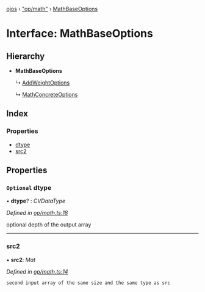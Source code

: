 [ojos](../README.md) › ["op/math"](../modules/_op_math_.md) › [MathBaseOptions](_op_math_.mathbaseoptions.md)

# Interface: MathBaseOptions

## Hierarchy

* **MathBaseOptions**

  ↳ [AddWeightOptions](_op_math_.addweightoptions.md)

  ↳ [MathConcreteOptions](_op_math_.mathconcreteoptions.md)

## Index

### Properties

* [dtype](_op_math_.mathbaseoptions.md#optional-dtype)
* [src2](_op_math_.mathbaseoptions.md#src2)

## Properties

### `Optional` dtype

• **dtype**? : *CVDataType*

*Defined in [op/math.ts:18](https://github.com/cancerberoSgx/mirada/blob/3544b58/ojos/src/op/math.ts#L18)*

optional depth of the output array

___

###  src2

• **src2**: *Mat*

*Defined in [op/math.ts:14](https://github.com/cancerberoSgx/mirada/blob/3544b58/ojos/src/op/math.ts#L14)*

	second input array of the same size and the same type as src
